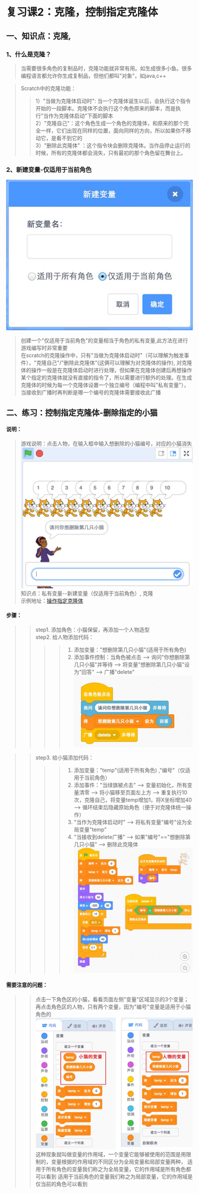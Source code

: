 # 复习课2：克隆，控制指定克隆体

## 一、知识点：克隆,
### 1、什么是克隆？
> 当需要很多角色的复制品时，克隆功能就非常有用。如生成很多小鱼。很多编程语言都允许你生成复制品，但他们都叫"对象"，如java,c++  
 
> Scratch中的克隆功能：   
>> 1）"当做为克隆体启动时": 当一个克隆体诞生以后，会执行这个指令开始的一段脚本。克隆体不会执行这个角色原来的脚本，而是执行"当作为克隆体启动"下面的脚本    
>> 2）"克隆自己"：这个角色生成一个角色的克隆体，和原来的那个完全一样，它们出现在同样的位置，面向同样的方向，所以如果你不移动它，是看不到它的     
>> 3）"删除此克隆体" ：这个指令块会删除克隆体。当作品停止运行的时候，所有的克隆体都会消失，只有最初的那个角色留在舞台上。
        
### 2、新建变量-仅适用于当前角色 
![新建角色变量](https://raw.githubusercontent.com/jellier/teachkidscratch/master/thumb/newVar.jpg)
> 创建一个"仅适用于当前角色"的变量相当于角色的私有变量,此方法在进行游戏编写时非常重要   
> 在scratch的克隆操作中，只有"当做为克隆体启动时"（可以理解为触发事件），"克隆自己"/"删除此克隆体"(这俩可以理解为对克隆体的操作), 对克隆体的操作一般是在克隆体启动时进行处理，但如果在克隆体创建后再想操作某个指定的克隆体就没有直接的指令了，所以需要进行额外的处理。在生成克隆体的时候为每一个克隆体设置一个独立编号（编程中叫"私有变量"），当接收到广播时再判断是哪一个编号的克隆体需要接收此广播 

## 二、练习：控制指定克隆体-删除指定的小猫
#### 说明： 
> 游戏说明：点击人物，在输入框中输入想删除的小猫编号，对应的小猫消失    
![删除指定小猫](https://raw.githubusercontent.com/jellier/teachkidscratch/master/thumb/cloneCat.jpg)   
> 知识点：私有变量--新建变量（仅适用于当前角色）, 克隆     
> 示例地址：[操作指定克隆体](https://scratch.mit.edu/projects/324179756/editor)   

#### 步骤：
>> step1. 添加角色：小猫保留，再添加一个人物造型     
>> step2. 给人物添加代码：   
>>>> 1) 添加变量："想删除第几只小猫"(适用于所有角色)        
>>>> 2) 添加事件控制：当角色被点击 --> 询问"你想删除第几只小猫"并等待 --> 将变量"想删除第几只小猫"设为"回答" --> 广播"delete"  
 ![人物的代码](https://raw.githubusercontent.com/jellier/teachkidscratch/master/thumb/cloneCat_Avery.jpg)   

>> step3. 给小猫添加代码：      
>>>> 1) 添加变量："temp"(适用于所有角色) ,"编号"（仅适用于当前角色）
>>>> 2) 添加事件："当绿旗被点击" --> 变量初始化，所有变量清零 --> 将小猫移至页面左上方 --> 重复执行10次，克隆自己，将变量temp增加1，将X坐标增加40 --> 循环结束后隐藏原始角色（便于对克隆体统一操作） 
>>>> 3) "当作为克隆体启动时" --> 将私有变量"编号"设为全局变量"temp" 
>>>> 4) "当接收到delete广播" --> 如果"编号"=="想删除第几只小猫" --> 删除此克隆体
 ![小猫的代码](https://raw.githubusercontent.com/jellier/teachkidscratch/master/thumb/cloneCat_Cat.jpg) 

#### 需要注意的问题：
>> 点击一下角色区的小猫，看看页面左侧"变量"区域显示的3个变量；再点击角色区的人物，只有两个变量，因为"编号"变量是适用于小猫角色的
 ![小猫和人物的变量，看看不同之处](https://raw.githubusercontent.com/jellier/teachkidscratch/master/thumb/cloneCat_Var.jpg) 
>> 这种现象就叫做变量的作用域，一个变量它能够被使用的范围是用限制的，变量根据的作用域的不同区分为全局变量和局部变量两种，
>> 适用于所有角色的变量我们称之为全局变量，它的作用域是所有角色都可以看到
>> 适用于当前角色的变量我们称之为局部变量，它的作用域是仅当前的角色可以看到


